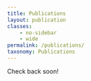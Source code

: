 ```yaml
---
title: Publications
layout: publication
classes:
    - no-sidebar
    - wide
permalink: /publications/
taxonomy: Publications
---
```


Check back soon!